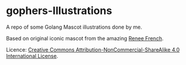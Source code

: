 # gophers-Illustrations
A repo of some Golang Mascot illustrations done by me.

Based on original iconic mascot from the amazing [Renee French](http://reneefrench.blogspot.com/).

Licence:
[Creative Commons Attribution-NonCommercial-ShareAlike 4.0 International License](http://creativecommons.org/licenses/by-nc-sa/4.0/).
